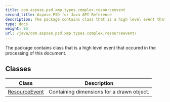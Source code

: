 ```yaml
---
title: com.aspose.psd.xmp.types.complex.resourceevent
second_title: Aspose.PSD for Java API Reference
description: The package contains class that is a high level event that occured in the processing of this document.
type: docs
weight: 85
url: /java/com.aspose.psd.xmp.types.complex.resourceevent/
---
```



The package contains class that is a high level event that occured in the processing of this document.


## Classes

| Class | Description |
| --- | --- |
| [ResourceEvent](../com.aspose.psd.xmp.types.complex.resourceevent/resourceevent) | Containing dimensions for a drawn object. |
